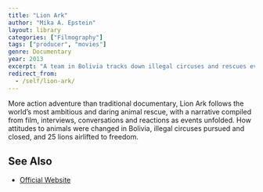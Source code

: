 ```yaml
---
title: "Lion Ark"
author: "Mika A. Epstein"
layout: library
categories: ["Filmography"]
tags: ["producer", "movies"]
genre: Documentary
year: 2013
excerpt: "A team in Bolivia tracks down illegal circuses and rescues every animal."
redirect_from:
  - /self/lion-ark/
---
```


More action adventure than traditional documentary, Lion Ark follows the world’s most ambitious and daring animal rescue, with a narrative compiled from film, interviews, conversations and reactions as events unfolded. How attitudes to animals were changed in Bolivia, illegal circuses pursued and closed, and 25 lions airlifted to freedom.

## See Also

* [Official Website](https://lionarkthemovie.com)
